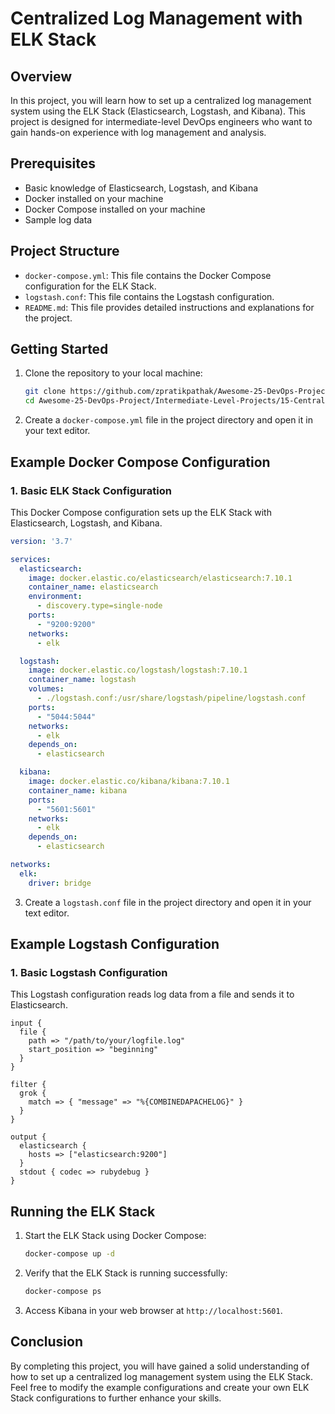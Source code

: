 # Centralized Log Management with ELK Stack

## Overview

In this project, you will learn how to set up a centralized log management system using the ELK Stack (Elasticsearch, Logstash, and Kibana). This project is designed for intermediate-level DevOps engineers who want to gain hands-on experience with log management and analysis.

## Prerequisites

- Basic knowledge of Elasticsearch, Logstash, and Kibana
- Docker installed on your machine
- Docker Compose installed on your machine
- Sample log data

## Project Structure

- `docker-compose.yml`: This file contains the Docker Compose configuration for the ELK Stack.
- `logstash.conf`: This file contains the Logstash configuration.
- `README.md`: This file provides detailed instructions and explanations for the project.

## Getting Started

1. Clone the repository to your local machine:
   ```bash
   git clone https://github.com/zpratikpathak/Awesome-25-DevOps-Project.git
   cd Awesome-25-DevOps-Project/Intermediate-Level-Projects/15-Centralized-Log-Management-with-ELK-Stack
   ```

2. Create a `docker-compose.yml` file in the project directory and open it in your text editor.

## Example Docker Compose Configuration

### 1. Basic ELK Stack Configuration

This Docker Compose configuration sets up the ELK Stack with Elasticsearch, Logstash, and Kibana.

```yaml
version: '3.7'

services:
  elasticsearch:
    image: docker.elastic.co/elasticsearch/elasticsearch:7.10.1
    container_name: elasticsearch
    environment:
      - discovery.type=single-node
    ports:
      - "9200:9200"
    networks:
      - elk

  logstash:
    image: docker.elastic.co/logstash/logstash:7.10.1
    container_name: logstash
    volumes:
      - ./logstash.conf:/usr/share/logstash/pipeline/logstash.conf
    ports:
      - "5044:5044"
    networks:
      - elk
    depends_on:
      - elasticsearch

  kibana:
    image: docker.elastic.co/kibana/kibana:7.10.1
    container_name: kibana
    ports:
      - "5601:5601"
    networks:
      - elk
    depends_on:
      - elasticsearch

networks:
  elk:
    driver: bridge
```

3. Create a `logstash.conf` file in the project directory and open it in your text editor.

## Example Logstash Configuration

### 1. Basic Logstash Configuration

This Logstash configuration reads log data from a file and sends it to Elasticsearch.

```plaintext
input {
  file {
    path => "/path/to/your/logfile.log"
    start_position => "beginning"
  }
}

filter {
  grok {
    match => { "message" => "%{COMBINEDAPACHELOG}" }
  }
}

output {
  elasticsearch {
    hosts => ["elasticsearch:9200"]
  }
  stdout { codec => rubydebug }
}
```

## Running the ELK Stack

1. Start the ELK Stack using Docker Compose:
   ```bash
   docker-compose up -d
   ```

2. Verify that the ELK Stack is running successfully:
   ```bash
   docker-compose ps
   ```

3. Access Kibana in your web browser at `http://localhost:5601`.

## Conclusion

By completing this project, you will have gained a solid understanding of how to set up a centralized log management system using the ELK Stack. Feel free to modify the example configurations and create your own ELK Stack configurations to further enhance your skills.
